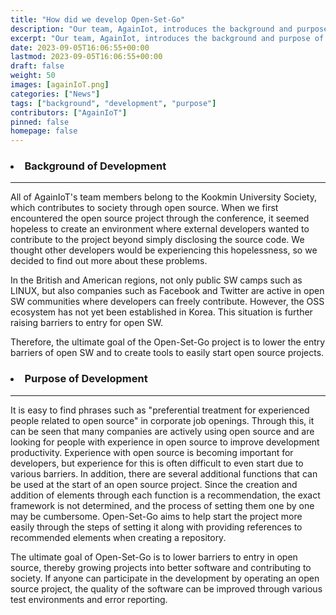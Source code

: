 ```yaml
---
title: "How did we develop Open-Set-Go"
description: "Our team, AgainIot, introduces the background and purpose of creating Open-Set-Go."
excerpt: "Our team, AgainIot, introduces the background and purpose of creating Open-Set-Go."
date: 2023-09-05T16:06:55+00:00
lastmod: 2023-09-05T16:06:55+00:00
draft: false
weight: 50
images: [againIoT.png]
categories: ["News"]
tags: ["background", "development", "purpose"]
contributors: ["AgainIoT"]
pinned: false
homepage: false
---
```


### <li> Background of Development

---

All of AgainIoT's team members belong to the Kookmin University Society, which contributes to society through open source. When we first encountered the open source project through the conference, it seemed hopeless to create an environment where external developers wanted to contribute to the project beyond simply disclosing the source code. We thought other developers would be experiencing this hopelessness, so we decided to find out more about these problems.

In the British and American regions, not only public SW camps such as LINUX, but also companies such as Facebook and Twitter are active in open SW communities where developers can freely contribute. However, the OSS ecosystem has not yet been established in Korea. This situation is further raising barriers to entry for open SW.

Therefore, the ultimate goal of the Open-Set-Go project is to lower the entry barriers of open SW and to create tools to easily start open source projects.

### <li> Purpose of Development

---

It is easy to find phrases such as "preferential treatment for experienced people related to open source" in corporate job openings. Through this, it can be seen that many companies are actively using open source and are looking for people with experience in open source to improve development productivity. Experience with open source is becoming important for developers, but experience for this is often difficult to even start due to various barriers. In addition, there are several additional functions that can be used at the start of an open source project. Since the creation and addition of elements through each function is a recommendation, the exact framework is not determined, and the process of setting them one by one may be cumbersome. Open-Set-Go aims to help start the project more easily through the steps of setting it along with providing references to recommended elements when creating a repository.

The ultimate goal of Open-Set-Go is to lower barriers to entry in open source, thereby growing projects into better software and contributing to society. If anyone can participate in the development by operating an open source project, the quality of the software can be improved through various test environments and error reporting.

